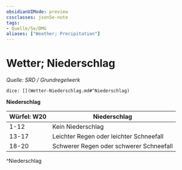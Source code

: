 ```yaml
---
obsidianUIMode: preview
cssclasses: json5e-note
tags:
- Quelle/5e/DMG
aliases: ["Weather; Precipitation"]
---
```

# Wetter; Niederschlag
*Quelle: SRD / Grundregelwerk* 

`dice: [](Wetter-Niederschlag.md#^Niederschlag)`

**Niederschlag**

| Würfel: W20 | Niederschlag                            |
| ----------- | --------------------------------------- |
| 1-12        | Kein Niederschlag                       |
| 13-17       | Leichter Regen oder leichter Schneefall |
| 18-20       | Schwerer Regen oder schwerer Schneefall |
^Niederschlag